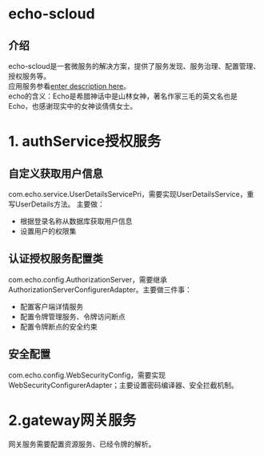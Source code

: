 # echo-scloud
## 介绍
echo-scloud是一套微服务的解决方案，提供了服务发现、服务治理、配置管理、授权服务等。  
应用服务参看[enter description here](https://github.com/1163646727/echo-business)。  
echo的含义：Echo是希腊神话中是山林女神，著名作家三毛的英文名也是Echo，也感谢现实中的女神谈倩倩女士。


# 1. authService授权服务
## 自定义获取用户信息
com.echo.service.UserDetailsServicePri，需要实现UserDetailsService，重写UserDetails方法。
主要做：

 - 根据登录名称从数据库获取用户信息
 - 设置用户的权限集

## 认证授权服务配置类
com.echo.config.AuthorizationServer，需要继承AuthorizationServerConfigurerAdapter。主要做三件事：

 - 配置客户端详情服务
 - 配置令牌管理服务、令牌访问断点
 - 配置令牌断点的安全约束

## 安全配置
com.echo.config.WebSecurityConfig，需要实现WebSecurityConfigurerAdapter；主要设置密码编译器、安全拦截机制。

# 2.gateway网关服务
网关服务需要配置资源服务、已经令牌的解析。

